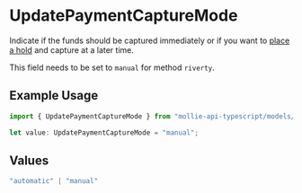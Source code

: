 # UpdatePaymentCaptureMode

Indicate if the funds should be captured immediately or if you want to [place a hold](https://docs.mollie.com/docs/place-a-hold-for-a-payment#/) 
and capture at a later time.

This field needs to be set to `manual` for method `riverty`.

## Example Usage

```typescript
import { UpdatePaymentCaptureMode } from "mollie-api-typescript/models/operations";

let value: UpdatePaymentCaptureMode = "manual";
```

## Values

```typescript
"automatic" | "manual"
```